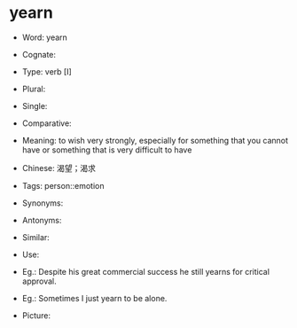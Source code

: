 # yearn

- Word: yearn
- Cognate: 

- Type: verb [I]
- Plural: 
- Single: 
- Comparative: 
- Meaning: to wish very strongly, especially for something that you cannot have or something that is very difficult to have
- Chinese: 渴望；渴求
- Tags: person::emotion
- Synonyms: 
- Antonyms: 
- Similar: 
- Use: 
- Eg.: Despite his great commercial success he still yearns for critical approval.
- Eg.: Sometimes I just yearn to be alone.
- Picture: 

